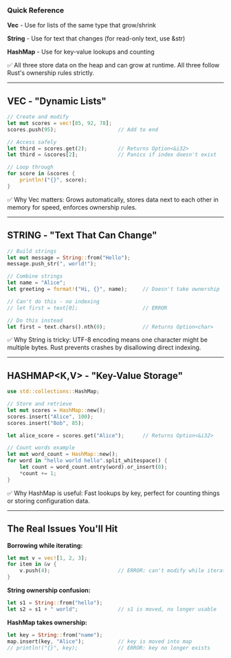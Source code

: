 ### Quick Reference

**Vec** - Use for lists of the same type that grow/shrink

**String** - Use for text that changes (for read-only text, use &str)  

**HashMap** - Use for key-value lookups and counting

✅ All three store data on the heap and can grow at runtime. All three follow Rust's ownership rules strictly.

---

## VEC<T> - "Dynamic Lists"

```rust
// Create and modify
let mut scores = vec![85, 92, 78];
scores.push(95);                    // Add to end

// Access safely
let third = scores.get(2);          // Returns Option<&i32>
let third = &scores[2];             // Panics if index doesn't exist

// Loop through
for score in &scores {
    println!("{}", score);
}
```

✅ Why Vec matters: Grows automatically, stores data next to each other in memory for speed, enforces ownership rules.

---

## STRING - "Text That Can Change"

```rust
// Build strings
let mut message = String::from("Hello");
message.push_str(", world!");

// Combine strings
let name = "Alice";
let greeting = format!("Hi, {}", name);     // Doesn't take ownership

// Can't do this - no indexing
// let first = text[0];                     // ERROR

// Do this instead
let first = text.chars().nth(0);            // Returns Option<char>
```

✅ Why String is tricky: UTF-8 encoding means one character might be multiple bytes. Rust prevents crashes by disallowing direct indexing.

---

## HASHMAP<K,V> - "Key-Value Storage"

```rust
use std::collections::HashMap;

// Store and retrieve
let mut scores = HashMap::new();
scores.insert("Alice", 100);
scores.insert("Bob", 85);

let alice_score = scores.get("Alice");      // Returns Option<&i32>

// Count words example
let mut word_count = HashMap::new();
for word in "hello world hello".split_whitespace() {
    let count = word_count.entry(word).or_insert(0);
    *count += 1;
}
```

✅ Why HashMap is useful: Fast lookups by key, perfect for counting things or storing configuration data.

---

## The Real Issues You'll Hit

**Borrowing while iterating:**
```rust
let mut v = vec![1, 2, 3];
for item in &v {
    v.push(4);                      // ERROR: can't modify while iterating
}
```

**String ownership confusion:**
```rust
let s1 = String::from("hello");
let s2 = s1 + " world";             // s1 is moved, no longer usable
```

**HashMap takes ownership:**
```rust
let key = String::from("name");
map.insert(key, "Alice");           // key is moved into map
// println!("{}", key);             // ERROR: key no longer exists
```
